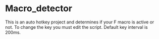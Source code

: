 # Macro_detector


This is an auto hotkey project and determines if your F macro is active or not.
To change the key you must edit the script.
Default key interval is 200ms.
